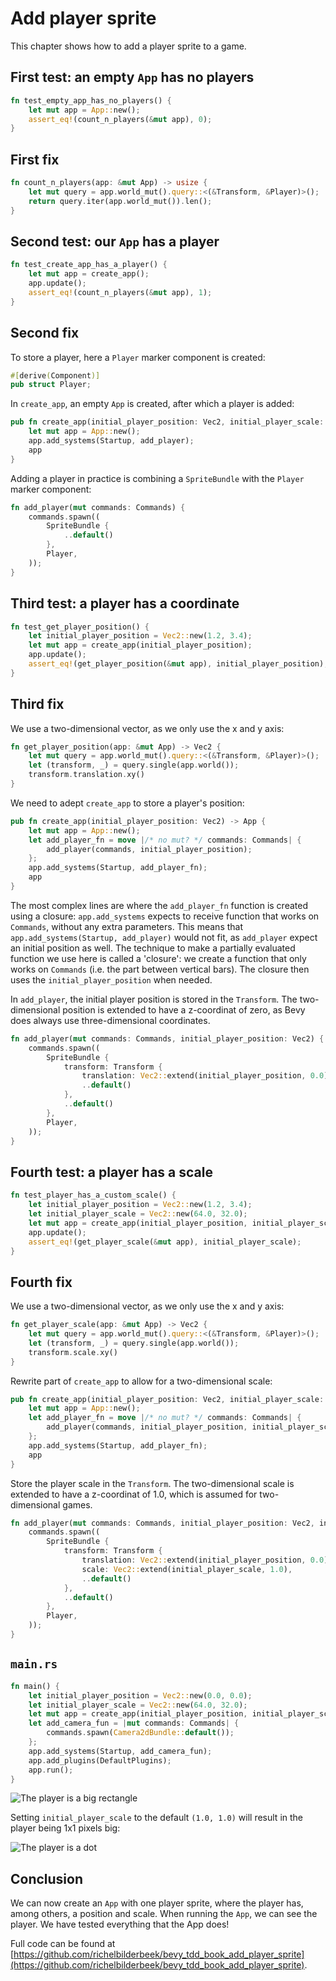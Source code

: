 # Add player sprite

This chapter shows how to add a player sprite to a game.

## First test: an empty `App` has no players

```rust
fn test_empty_app_has_no_players() {
    let mut app = App::new();
    assert_eq!(count_n_players(&mut app), 0);
}
```

## First fix

```rust
fn count_n_players(app: &mut App) -> usize {
    let mut query = app.world_mut().query::<(&Transform, &Player)>();
    return query.iter(app.world_mut()).len();
}
```

## Second test: our `App` has a player

```rust
fn test_create_app_has_a_player() {
    let mut app = create_app();
    app.update();
    assert_eq!(count_n_players(&mut app), 1);
}
```

## Second fix

To store a player, here a `Player` marker component is created:

```rust
#[derive(Component)]
pub struct Player;
```

In `create_app`, an empty `App` is created, after which a player is added:

```rust
pub fn create_app(initial_player_position: Vec2, initial_player_scale: Vec2) -> App {
    let mut app = App::new();
    app.add_systems(Startup, add_player);
    app
}
```

Adding a player in practice is combining a `SpriteBundle` with the
`Player` marker component:

```rust
fn add_player(mut commands: Commands) {
    commands.spawn((
        SpriteBundle {
            ..default()
        },
        Player,
    ));
}
```

## Third test: a player has a coordinate

```rust
fn test_get_player_position() {
    let initial_player_position = Vec2::new(1.2, 3.4);
    let mut app = create_app(initial_player_position);
    app.update();
    assert_eq!(get_player_position(&mut app), initial_player_position);
}
```

## Third fix

We use a two-dimensional vector, as we only use the x and y axis:

```rust
fn get_player_position(app: &mut App) -> Vec2 {
    let mut query = app.world_mut().query::<(&Transform, &Player)>();
    let (transform, _) = query.single(app.world());
    transform.translation.xy()
}
```

We need to adept `create_app` to store a player's position:

```rust
pub fn create_app(initial_player_position: Vec2) -> App {
    let mut app = App::new();
    let add_player_fn = move |/* no mut? */ commands: Commands| {
        add_player(commands, initial_player_position);
    };
    app.add_systems(Startup, add_player_fn);
    app
}
```

The most complex lines are where the `add_player_fn` function
is created using a closure:
`app.add_systems` expects to receive function that works on `Commands`,
without any extra parameters. This means that
`app.add_systems(Startup, add_player)` would not fit,
as `add_player` expect an initial position as well.
The technique to make a partially evaluated function we use here is called
a 'closure': we create a function that only works on `Commands` (i.e.
the part between vertical bars).
The closure then uses the `initial_player_position` when needed.

In `add_player`, the initial player position is stored in the `Transform`.
The two-dimensional position is extended to have a z-coordinat of zero,
as Bevy does always use three-dimensional coordinates.

```rust
fn add_player(mut commands: Commands, initial_player_position: Vec2) {
    commands.spawn((
        SpriteBundle {
            transform: Transform {
                translation: Vec2::extend(initial_player_position, 0.0),
                ..default()
            },
            ..default()
        },
        Player,
    ));
}
```

## Fourth test: a player has a scale

```rust
fn test_player_has_a_custom_scale() {
    let initial_player_position = Vec2::new(1.2, 3.4);
    let initial_player_scale = Vec2::new(64.0, 32.0);
    let mut app = create_app(initial_player_position, initial_player_scale);
    app.update();
    assert_eq!(get_player_scale(&mut app), initial_player_scale);
}
```

## Fourth fix

We use a two-dimensional vector, as we only use the x and y axis:

```rust
fn get_player_scale(app: &mut App) -> Vec2 {
    let mut query = app.world_mut().query::<(&Transform, &Player)>();
    let (transform, _) = query.single(app.world());
    transform.scale.xy()
}
```

Rewrite part of `create_app` to allow for a two-dimensional scale:

```rust
pub fn create_app(initial_player_position: Vec2, initial_player_scale: Vec2) -> App {
    let mut app = App::new();
    let add_player_fn = move |/* no mut? */ commands: Commands| {
        add_player(commands, initial_player_position, initial_player_scale);
    };
    app.add_systems(Startup, add_player_fn);
    app
}
```

Store the player scale in the `Transform`.
The two-dimensional scale is extended to have a z-coordinat of 1.0,
which is assumed for two-dimensional games.

```rust
fn add_player(mut commands: Commands, initial_player_position: Vec2, initial_player_scale: Vec2) {
    commands.spawn((
        SpriteBundle {
            transform: Transform {
                translation: Vec2::extend(initial_player_position, 0.0),
                scale: Vec2::extend(initial_player_scale, 1.0),
                ..default()
            },
            ..default()
        },
        Player,
    ));
}
```

## `main.rs`

```rust
fn main() {
    let initial_player_position = Vec2::new(0.0, 0.0);
    let initial_player_scale = Vec2::new(64.0, 32.0);
    let mut app = create_app(initial_player_position, initial_player_scale);
    let add_camera_fun = |mut commands: Commands| {
        commands.spawn(Camera2dBundle::default());
    };
    app.add_systems(Startup, add_camera_fun);
    app.add_plugins(DefaultPlugins);
    app.run();
}
```

![The player is a big rectangle](add_player_sprite_4.png)

Setting `initial_player_scale` to the default `(1.0, 1.0)` will result in the player
being 1x1 pixels big:

![The player is a dot](add_player_sprite_2.png)

## Conclusion

We can now create an `App` with one player sprite,
where the player has, among others, a position and scale.
When running the `App`, we can see the player.
We have tested everything that the App does!

Full code can be found at [https://github.com/richelbilderbeek/bevy_tdd_book_add_player_sprite](https://github.com/richelbilderbeek/bevy_tdd_book_add_player_sprite).
